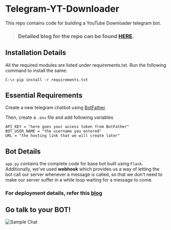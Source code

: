 # Telegram-YT-Downloader
This repo contains code for building a YouTube Downloader telegram bot.

> ### Detailed blog for the repo can be found [HERE](https://bijawesanket.medium.com/youtube-content-downloader-telegram-bot-1501ba2fd8f8).

## Installation Details
All the required modules are listed under requirements.txt. Run the following command to install the same:
```
C:\> pip install -r requirements.txt
```

## Essential Requirements
Create a new telegram chatbot using [BotFather](https://core.telegram.org/bots#6-botfather).

Then, create a ```.env``` file and add following variables
```
API_KEY = "here goes your access token from BotFather"
BOT_USER_NAME = "the username you entered"
URL = "the hosting link that we will create later"
```

## Bot Details
```app.py``` contains the complete code for base bot built using ```Flask```. Additionally, we've used **webhook** which provides us a way of letting the bot call our server whenever a message is called, so that we don’t need to make our server suffer in a while loop waiting for a message to come.

### For deployment details, refer this [blog]()

## Go talk to your BOT!
![Sample Chat](https://github.com/San-B-09/Telegram-YT-Downloader/blob/master/README%20Images/Sample%20Chat%20gif.gif)
